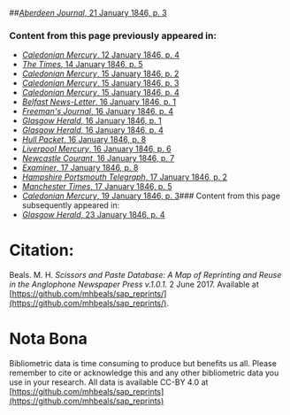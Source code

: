 ##[*Aberdeen Journal*, 21 January 1846, p. 3](https://mhbeals.github.io/sap_html/Aberdeen-Journal/Aberdeen-Journal-21-January-1846-p-3)

### Content from this page previously appeared in:
+ [*Caledonian Mercury*, 12 January 1846, p. 4](https://mhbeals.github.io/sap_html/Caledonian-Mercury/Caledonian-Mercury-12-January-1846-p-4)
+ [*The Times*, 14 January 1846, p. 5](https://mhbeals.github.io/sap_html/The-Times/The-Times-14-January-1846-p-5)
+ [*Caledonian Mercury*, 15 January 1846, p. 2](https://mhbeals.github.io/sap_html/Caledonian-Mercury/Caledonian-Mercury-15-January-1846-p-2)
+ [*Caledonian Mercury*, 15 January 1846, p. 3](https://mhbeals.github.io/sap_html/Caledonian-Mercury/Caledonian-Mercury-15-January-1846-p-3)
+ [*Caledonian Mercury*, 15 January 1846, p. 4](https://mhbeals.github.io/sap_html/Caledonian-Mercury/Caledonian-Mercury-15-January-1846-p-4)
+ [*Belfast News-Letter*, 16 January 1846, p. 1](https://mhbeals.github.io/sap_html/Belfast-News-Letter/Belfast-News-Letter-16-January-1846-p-1)
+ [*Freeman's Journal*, 16 January 1846, p. 4](https://mhbeals.github.io/sap_html/Freeman's-Journal/Freeman's-Journal-16-January-1846-p-4)
+ [*Glasgow Herald*, 16 January 1846, p. 1](https://mhbeals.github.io/sap_html/Glasgow-Herald/Glasgow-Herald-16-January-1846-p-1)
+ [*Glasgow Herald*, 16 January 1846, p. 4](https://mhbeals.github.io/sap_html/Glasgow-Herald/Glasgow-Herald-16-January-1846-p-4)
+ [*Hull Packet*, 16 January 1846, p. 8](https://mhbeals.github.io/sap_html/Hull-Packet/Hull-Packet-16-January-1846-p-8)
+ [*Liverpool Mercury*, 16 January 1846, p. 6](https://mhbeals.github.io/sap_html/Liverpool-Mercury/Liverpool-Mercury-16-January-1846-p-6)
+ [*Newcastle Courant*, 16 January 1846, p. 7](https://mhbeals.github.io/sap_html/Newcastle-Courant/Newcastle-Courant-16-January-1846-p-7)
+ [*Examiner*, 17 January 1846, p. 8](https://mhbeals.github.io/sap_html/Examiner/Examiner-17-January-1846-p-8)
+ [*Hampshire Portsmouth Telegraph*, 17 January 1846, p. 2](https://mhbeals.github.io/sap_html/Hampshire-Portsmouth-Telegraph/Hampshire-Portsmouth-Telegraph-17-January-1846-p-2)
+ [*Manchester Times*, 17 January 1846, p. 5](https://mhbeals.github.io/sap_html/Manchester-Times/Manchester-Times-17-January-1846-p-5)
+ [*Caledonian Mercury*, 19 January 1846, p. 3](https://mhbeals.github.io/sap_html/Caledonian-Mercury/Caledonian-Mercury-19-January-1846-p-3)### Content from this page subsequently appeared in:
+ [*Glasgow Herald*, 23 January 1846, p. 4](https://mhbeals.github.io/sap_html/Glasgow-Herald/Glasgow-Herald-23-January-1846-p-4)
                    
# Citation: 

Beals. M. H. *Scissors and Paste Database: A Map of Reprinting and Reuse in the Anglophone Newspaper Press v.1.0.1.* 2 June 2017. Available at [https://github.com/mhbeals/sap_reprints/](https://github.com/mhbeals/sap_reprints/). 
                    
# Nota Bona

Bibliometric data is time consuming to produce but benefits us all. Please remember to cite or acknowledge this and any other bibliometric data you use in your research. All data is available CC-BY 4.0 at [https://github.com/mhbeals/sap_reprints](https://github.com/mhbeals/sap_reprints)